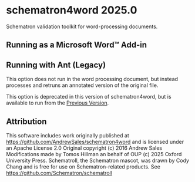 # schematron4word 2025.0

Schematron validation toolkit for word-processing documents.

## Running as a Microsoft Word™ Add-in

## Running with Ant (Legacy)

This option does not run in the word processing document, but instead processes and retruns an annotated version of the original file.

This option is deprecated in this version of schematron4word, but is available to run from the [Previous Version](../../tree/2016.0).
## Attribution

This software includes work originally published at https://github.com/AndrewSales/schematron4word and is licensed under an Apache License 2.0
Original copyright (c) 2016 Andrew Sales
Modifications made by Tomos Hillman an behalf of OUP (c) 2025 Oxford University Press.
Schematroll, the Schematron mascot, was drawn by Cody Chang and is free for use on Schematron-related products.  See https://github.com/Schematron/schematroll